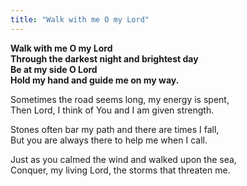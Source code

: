 ```yaml
---
title: "Walk with me O my Lord"
---
```


**Walk with me O my Lord  
Through the darkest night and brightest day   
Be at my side O Lord   
Hold my hand and guide me on my way.**

Sometimes the road seems long, my energy is spent,   
Then Lord, I think of You and I am given strength.

Stones often bar my path and there are times I fall,   
But you are always there to help me when I call.

Just as you calmed the wind and walked upon the sea,   
Conquer, my living Lord, the storms that threaten me.
